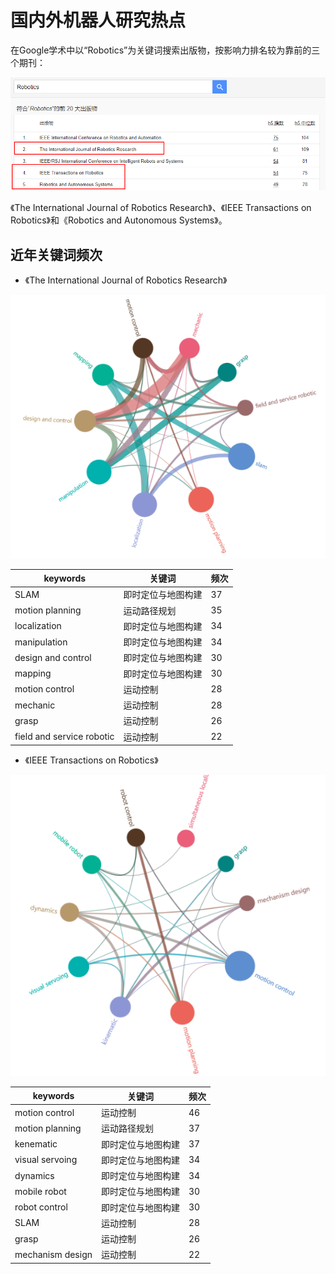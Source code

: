 # 国内外机器人研究热点

在Google学术中以“Robotics”为关键词搜索出版物，按影响力排名较为靠前的三个期刊：

<div align="center">
	
![title](https://raw.githubusercontent.com/XQLong/Logging/master/img/2019/07/12/1562931331110-1562931331115.png)

</div>

《The International Journal of Robotics Research》、《IEEE Transactions on Robotics》和《Robotics and Autonomous Systems》。

## 近年关键词频次

- 《The International Journal of Robotics Research》

<div align="center">

![title](https://raw.githubusercontent.com/XQLong/Logging/master/img/2019/07/12/1562931574017-1562931574025.png)

</div>

|keywords|关键词|频次|
|-|-|-|
|SLAM|即时定位与地图构建|37|
|motion planning|运动路径规划|35|
|localization|即时定位与地图构建|34|
|manipulation|即时定位与地图构建|34|
|design and control|即时定位与地图构建|30|
|mapping|即时定位与地图构建|30|
|motion control|运动控制|28|
|mechanic|运动控制|28|
|grasp|运动控制|26|
|field and service robotic|运动控制|22|

- 《IEEE Transactions on Robotics》

<div align="center">

![title](https://raw.githubusercontent.com/XQLong/Logging/master/img/2019/07/12/1562932178367-1562932178372.png)

</div>

|keywords|关键词|频次|
|-|-|-|
|motion control|运动控制|46|
|motion planning|运动路径规划|37|
|kenematic|即时定位与地图构建|37|
|visual servoing|即时定位与地图构建|34|
|dynamics|即时定位与地图构建|34|
|mobile robot|即时定位与地图构建|30|
|robot control|即时定位与地图构建|30|
|SLAM|运动控制|28|
|grasp|运动控制|26|
|mechanism design|运动控制|22|

